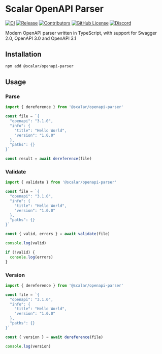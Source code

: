 # Scalar OpenAPI Parser

[![CI](https://github.com/scalar/openapi-parser/actions/workflows/ci.yml/badge.svg)](https://github.com/scalar/openapi-parser/actions/workflows/ci.yml)
[![Release](https://github.com/scalar/openapi-parser/actions/workflows/release.yml/badge.svg)](https://github.com/scalar/openapi-parser/actions/workflows/release.yml)
[![Contributors](https://img.shields.io/github/contributors/scalar/openapi-parser)](https://github.com/scalar/openapi-parser/graphs/contributors)
[![GitHub License](https://img.shields.io/github/license/scalar/openapi-parser)](https://github.com/scalar/openapi-parser/blob/main/LICENSE)
[![Discord](https://img.shields.io/discord/1135330207960678410?style=flat&color=5865F2)](https://discord.gg/scalar)

Modern OpenAPI parser written in TypeScript, with support for Swagger 2.0, OpenAPI 3.0 and OpenAPI 3.1

## Installation

```bash
npm add @scalar/openapi-parser
```

## Usage

### Parse

```ts
import { dereference } from '@scalar/openapi-parser'

const file = `{
  "openapi": "3.1.0",
  "info": {
    "title": "Hello World",
    "version": "1.0.0"
  },
  "paths": {}
}`

const result = await dereference(file)
```

### Validate

```ts
import { validate } from '@scalar/openapi-parser'

const file = `{
  "openapi": "3.1.0",
  "info": {
    "title": "Hello World",
    "version": "1.0.0"
  },
  "paths": {}
}`

const { valid, errors } = await validate(file)

console.log(valid)

if (!valid) {
  console.log(errors)
}
```

### Version

```ts
import { dereference } from '@scalar/openapi-parser'

const file = `{
  "openapi": "3.1.0",
  "info": {
    "title": "Hello World",
    "version": "1.0.0"
  },
  "paths": {}
}`

const { version } = await dereference(file)

console.log(version)
```
